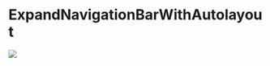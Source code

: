 # ExpandNavigationBarWithAutolayout

![](https://cloud.githubusercontent.com/assets/10190932/11206597/7a7a73f2-8d53-11e5-90af-c753d79f0fa1.gif)
